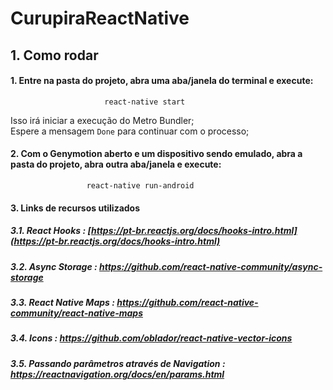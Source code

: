 # CurupiraReactNative

## 1. Como rodar

#### 1. Entre na pasta do projeto, abra uma aba/janela do terminal e execute:
```
                     react-native start
```
Isso irá iniciar a execução do Metro Bundler;<br />
Espere a mensagem `Done` para continuar com o processo;

#### 2. Com o Genymotion aberto e um dispositivo sendo emulado, abra a pasta do projeto, abra outra aba/janela e execute:
```
                 react-native run-android
```

#### 3. Links de recursos utilizados
##### 3.1. *React Hooks :* [https://pt-br.reactjs.org/docs/hooks-intro.html](https://pt-br.reactjs.org/docs/hooks-intro.html)
##### 3.2. *Async Storage :* https://github.com/react-native-community/async-storage
##### 3.3. *React Native Maps :* https://github.com/react-native-community/react-native-maps
##### 3.4. *Icons :* https://github.com/oblador/react-native-vector-icons
##### 3.5. *Passando parâmetros através de Navigation :* https://reactnavigation.org/docs/en/params.html
```

